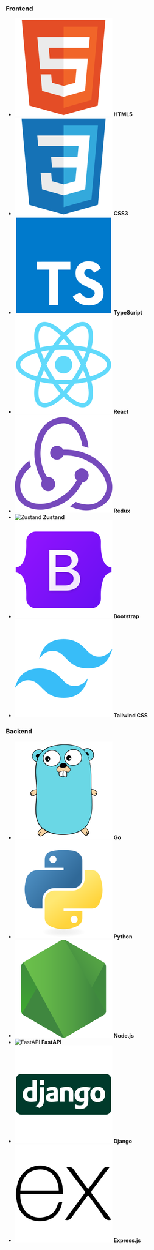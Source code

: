 ### Frontend
- ![HTML5](https://raw.githubusercontent.com/devicons/devicon/master/icons/html5/html5-original.svg) **HTML5**
- ![CSS3](https://raw.githubusercontent.com/devicons/devicon/master/icons/css3/css3-original.svg) **CSS3**
- ![TypeScript](https://raw.githubusercontent.com/devicons/devicon/master/icons/typescript/typescript-original.svg) **TypeScript**
- ![React](https://raw.githubusercontent.com/devicons/devicon/master/icons/react/react-original.svg) **React**
- ![Redux](https://raw.githubusercontent.com/devicons/devicon/master/icons/redux/redux-original.svg) **Redux**
- ![Zustand](https://raw.githubusercontent.com/pmndrs/zustand/main/docs/examples/img/zustand.svg) **Zustand**
- ![Bootstrap](https://raw.githubusercontent.com/devicons/devicon/master/icons/bootstrap/bootstrap-original.svg) **Bootstrap**
- ![Tailwind CSS](https://raw.githubusercontent.com/devicons/devicon/master/icons/tailwindcss/tailwindcss-original.svg) **Tailwind CSS**

### Backend
- ![Go](https://raw.githubusercontent.com/devicons/devicon/master/icons/go/go-original.svg) **Go**
- ![Python](https://raw.githubusercontent.com/devicons/devicon/master/icons/python/python-original.svg) **Python**
- ![Node.js](https://raw.githubusercontent.com/devicons/devicon/master/icons/nodejs/nodejs-original.svg) **Node.js**
- ![FastAPI](https://fastapi.tiangolo.com/img/logo/logo.svg) **FastAPI**
- ![Django](https://raw.githubusercontent.com/devicons/devicon/master/icons/django/django-original.svg) **Django**
- ![Express.js](https://raw.githubusercontent.com/devicons/devicon/master/icons/express/express-original.svg) **Express.js**
